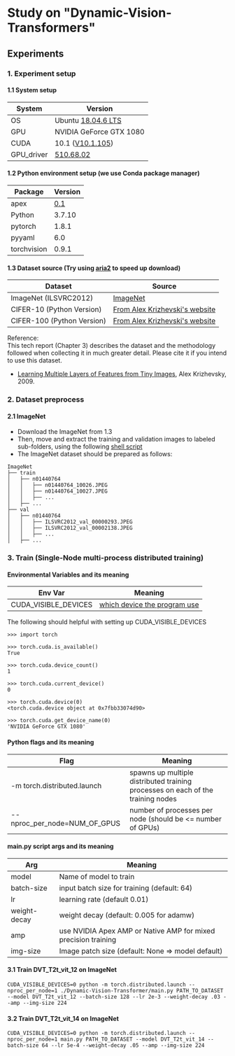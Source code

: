 # Study on "Dynamic-Vision-Transformers"

## Experiments
### 1. Experiment setup
#### 1.1 System setup
| System     | Version                                                                                                                  |
|------------|--------------------------------------------------------------------------------------------------------------------------|
| OS         | Ubuntu [18.04.6 LTS](https://releases.ubuntu.com/18.04/ubuntu-18.04.6-desktop-amd64.iso)                                 |
| GPU        | NVIDIA GeForce GTX 1080                                                                                                  |
| CUDA       | 10.1 ([V10.1.105](https://developer.nvidia.com/compute/cuda/10.1/Prod/local_installers/cuda_10.1.105_418.39_linux.run))  |
| GPU_driver | [510.68.02](https://us.download.nvidia.com/XFree86/Linux-x86_64/510.68.02/NVIDIA-Linux-x86_64-510.68.02.run)             |

#### 1.2 Python environment setup (we use Conda package manager)
| Package     | Version                               |
|-------------|---------------------------------------|
| apex        | [0.1](https://github.com/NVIDIA/apex) |
| Python      | 3.7.10                                |
| pytorch     | 1.8.1                                 |
| pyyaml      | 6.0                                   |
| torchvision | 0.9.1                                 |

#### 1.3 Dataset source (Try using [aria2](https://askubuntu.com/questions/214018/how-to-make-wget-faster-or-multithreading) to speed up download)
| Dataset                    | Source                                                                                     |
|----------------------------|--------------------------------------------------------------------------------------------|
| ImageNet (ILSVRC2012)      | [ImageNet](https://image-net.org/download-images.php)                                      |
| CIFER-10 (Python Version)  | [From Alex Krizhevski's website](https://www.cs.toronto.edu/~kriz/cifar-10-python.tar.gz)  |
| CIFER-100 (Python Version) | [From Alex Krizhevski's website](https://www.cs.toronto.edu/~kriz/cifar-100-python.tar.gz) |

Reference:  
This tech report (Chapter 3) describes the dataset and the methodology followed when collecting it in much greater detail. Please cite it if you intend to use this dataset.  
- [Learning Multiple Layers of Features from Tiny Images](https://www.cs.toronto.edu/~kriz/learning-features-2009-TR.pdf), Alex Krizhevsky, 2009.

### 2. Dataset preprocess
#### 2.1 ImageNet
- Download the ImageNet from 1.3
- Then, move and extract the training and validation images to labeled sub-folders, using the following [shell script](https://github.com/pytorch/examples/blob/main/imagenet/extract_ILSVRC.sh)
- The ImageNet dataset should be prepared as follows:
```
ImageNet
├── train
│   ├── n01440764
│   │   ├── n01440764_10026.JPEG
│   │   ├── n01440764_10027.JPEG
│   │   ├── ...
│   ├── ...
├── val
│   ├── n01440764
│   │   ├── ILSVRC2012_val_00000293.JPEG
│   │   ├── ILSVRC2012_val_00002138.JPEG
│   │   ├── ...
│   ├── ...
```

### 3. Train (Single-Node multi-process distributed training)
#### Environmental Variables and its meaning

| Env Var              | Meaning                                                                                                                     |
|----------------------|-----------------------------------------------------------------------------------------------------------------------------|
| CUDA_VISIBLE_DEVICES | [which device the program use](https://developer.nvidia.com/blog/cuda-pro-tip-control-gpu-visibility-cuda_visible_devices/) |

The following should helpful with setting up CUDA_VISIBLE_DEVICES
```commandline
>>> import torch

>>> torch.cuda.is_available()
True

>>> torch.cuda.device_count()
1

>>> torch.cuda.current_device()
0

>>> torch.cuda.device(0)
<torch.cuda.device object at 0x7fbb33074d90>

>>> torch.cuda.get_device_name(0)
'NVIDIA GeForce GTX 1080'
```

#### Python flags and its meaning

| Flag                          | Meaning                                                                         |
|-------------------------------|---------------------------------------------------------------------------------|
| -m torch.distributed.launch   | spawns up multiple distributed training processes on each of the training nodes |
| --nproc_per_node=NUM_OF_GPUS  | number of processes per node (should be <= number of GPUs)                      |

#### main.py script args and its meaning

| Arg          | Meaning                                                        |
|--------------|----------------------------------------------------------------|
| model        | Name of model to train                                         |
| batch-size   | input batch size for training (default: 64)                    |
| lr           | learning rate (default 0.01)                                   |
| weight-decay | weight decay (default: 0.005 for adamw)                        |
| amp          | use NVIDIA Apex AMP or Native AMP for mixed precision training |
| img-size     | Image patch size (default: None => model default)              |

#### 3.1 Train DVT_T2t_vit_12 on ImageNet 
```commandline
CUDA_VISIBLE_DEVICES=0 python -m torch.distributed.launch --nproc_per_node=1 ./Dynamic-Vision-Transformer/main.py PATH_TO_DATASET --model DVT_T2t_vit_12 --batch-size 128 --lr 2e-3 --weight-decay .03 --amp --img-size 224
```

#### 3.2 Train DVT_T2t_vit_14 on ImageNet
```commandline
CUDA_VISIBLE_DEVICES=0 python -m torch.distributed.launch --nproc_per_node=1 main.py PATH_TO_DATASET --model DVT_T2t_vit_14 --batch-size 64 --lr 5e-4 --weight-decay .05 --amp --img-size 224
```
